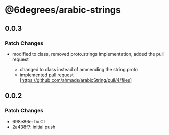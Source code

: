 # @6degrees/arabic-strings

## 0.0.3

### Patch Changes

- modified to class, removed proto.strings implementation, added the pull request

  - changed to class instead of ammending the string.proto
  - implemented pull request [https://github.com/ahmads/arabicString/pull/4/files]

## 0.0.2

### Patch Changes

- 698e86e: fix CI
- 2a438f7: initial push
